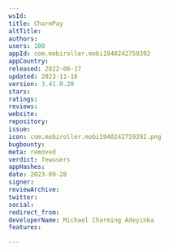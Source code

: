 ```yaml
---
wsId: 
title: CharmPay
altTitle: 
authors: 
users: 100
appId: com.mobiroller.mobi1940242759392
appCountry: 
released: 2022-06-17
updated: 2023-11-16
version: 3.41.0.20
stars: 
ratings: 
reviews: 
website: 
repository: 
issue: 
icon: com.mobiroller.mobi1940242759392.png
bugbounty: 
meta: removed
verdict: fewusers
appHashes: 
date: 2023-09-28
signer: 
reviewArchive: 
twitter: 
social: 
redirect_from: 
developerName: Michael Charming Adeyinka
features: 

---
```


